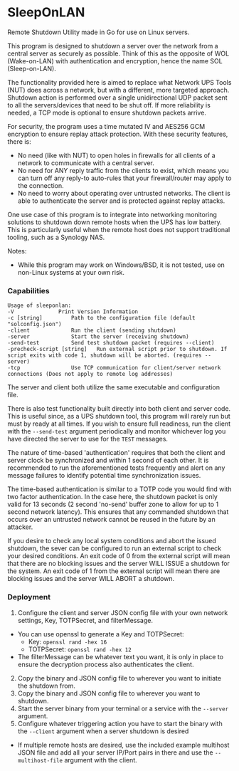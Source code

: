 # SleepOnLAN
Remote Shutdown Utility made in Go for use on Linux servers.

This program is designed to shutdown a server over the network from a central server as securely as possible.
Think of this as the opposite of WOL (Wake-on-LAN) with authentication and encryption, hence the name SOL (Sleep-on-LAN).

The functionality provided here is aimed to replace what Network UPS Tools (NUT) does across a network, but with a different, more targeted approach.
Shutdown action is performed over a single unidirectional UDP packet sent to all the servers/devices that need to be shut off.
If more reliability is needed, a TCP mode is optional to ensure shutdown packets arrive.

For security, the program uses a time mutated IV and AES256 GCM encryption to ensure replay attack protection.
With these security features, there is:
- No need (like with NUT) to open holes in firewalls for all clients of a network to communicate with a central server.
- No need for ANY reply traffic from the clients to exist, which means you can turn off any reply-to auto-rules that your firewall/router may apply to the connection.
- No need to worry about operating over untrusted networks. The client is able to authenticate the server and is protected against replay attacks.

One use case of this program is to integrate into networking monitoring solutions to shutdown down remote hosts when the UPS has low battery.
This is particularly useful when the remote host does not support traditional tooling, such as a Synology NAS.

Notes:
- While this program may work on Windows/BSD, it is not tested, use on non-Linux systems at your own risk.

### Capabilities 

```
Usage of sleeponlan:
-V				Print Version Information
-c [string]			Path to the configuration file (default "solconfig.json")
-client				Run the client (sending shutdown) 
-server				Start the server (receiving shutdown)
-send-test			Send test shutdown packet (requires --client)
-precheck-script [string]	Run external script prior to shutdown. If script exits with code 1, shutdown will be aborted. (requires --server)
-tcp				Use TCP communication for client/server network connections (Does not apply to remote log addresses)
```

The server and client both utilize the same executable and configuration file.

There is also test functionality built directly into both client and server code.
This is useful since, as a UPS shutdown tool, this program will rarely run but must by ready at all times. 
If you wish to ensure full readiness, run the client with the `--send-test` argument periodically and monitor whichever log you have directed the server to use for the `TEST` messages.

The nature of time-based 'authentication' requires that both the client and server clock be synchronized and within 1 second of each other.
It is recommended to run the aforementioned tests frequently and alert on any message failures to identify potential time synchronization issues.

The time-based authentication is similar to a TOTP code you would find with two factor authentication.
In the case here, the shutdown packet is only valid for 13 seconds (2 second 'no-send' buffer zone to allow for up to 1 second network latency).
This ensures that any commanded shutdown that occurs over an untrusted network cannot be reused in the future by an attacker.

If you desire to check any local system conditions and abort the issued shutdown, the sever can be configured to run an external script to check your desired conditions.
An exit code of 0 from the external script will mean that there are no blocking issues and the server WILL ISSUE a shutdown for the system.
An exit code of 1 from the external script will mean there are blocking issues and the server WILL ABORT a shutdown.

### Deployment

1. Configure the client and server JSON config file with your own network settings, Key, TOTPSecret, and filterMessage.
  - You can use openssl to generate a Key and TOTPSecret:
    - Key: `openssl rand -hex 16`
    - TOTPSecret: `openssl rand -hex 12`
  - The filterMessage can be whatever text you want, it is only in place to ensure the decryption process also authenticates the client.
2. Copy the binary and JSON config file to wherever you want to initiate the shutdown from.
3. Copy the binary and JSON config file to wherever you want to shutdown.
4. Start the server binary from your terminal or a service with the `--server` argument.
5. Configure whatever triggering action you have to start the binary with the `--client` argument when a server shutdown is desired
  - If multiple remote hosts are desired, use the included example multihost JSON file and add all your server IP/Port pairs in there and use the `--multihost-file` argument with the client.
